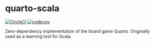 # quarto-scala
[![CircleCI](https://circleci.com/gh/nathaniel-may/quarto-scala.svg?style=svg)](https://circleci.com/gh/nathaniel-may/quarto-scala)
[![codecov](https://codecov.io/gh/nathaniel-may/quarto-scala/branch/master/graph/badge.svg)](https://codecov.io/gh/nathaniel-may/quarto-scala)

Zero-dependency implementation of the board game Quarto. Originally used as a learning tool for Scala.